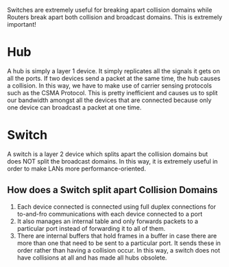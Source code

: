 Switches are extremely useful for breaking apart collision domains while Routers break apart both collision and broadcast domains. This is extremely important!
# Hub
A hub is simply a layer 1 device. It simply replicates all the signals it gets on all the ports. If two devices send a packet at the same time, the hub causes a collision. In this way, we have to make use of carrier sensing protocols such as the CSMA Protocol. This is pretty inefficient and causes us to split our bandwidth amongst all the devices that are connected because only one device can broadcast a packet at one time.
# Switch
A switch is a layer 2 device which splits apart the collision domains but does NOT split the broadcast domains. In this way, it is extremely useful in order to make LANs more performance-oriented.
## How does a Switch split apart Collision Domains
1. Each device connected is connected using full duplex connections for to-and-fro communications with each device connected to a port
2. It also manages an internal table and only forwards packets to a particular port instead of forwarding it to all of them.
3. There are internal buffers that hold frames in a buffer in case there are more than one that need to be sent to a particular port. It sends these in order rather than having a collision occur.
In this way, a switch does not have collisions at all and has made all hubs obsolete.
